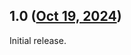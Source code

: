 ## 1.0 ([Oct 19, 2024](https://github.com/ramensoftware/windhawk-mods/blob/d66d37820e212b023e90d78be46d47e0d806cd21/mods/desktop-icons-view.wh.cpp))

Initial release.
